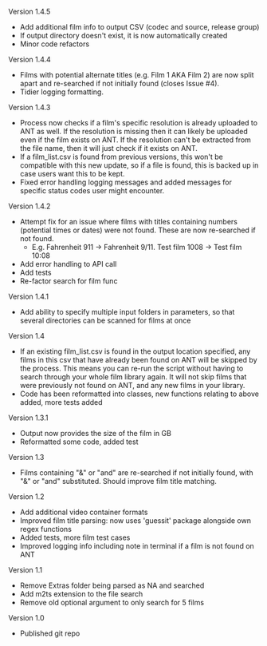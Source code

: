 Version 1.4.5
* Add additional film info to output CSV (codec and source, release group)
* If output directory doesn't exist, it is now automatically created
* Minor code refactors

Version 1.4.4
* Films with potential alternate titles (e.g. Film 1 AKA Film 2) are now split apart and re-searched if not initially found (closes Issue #4).
* Tidier logging formatting.

Version 1.4.3
* Process now checks if a film's specific resolution is already uploaded to ANT as well. If the resolution is missing then it can likely be uploaded even if the film exists on ANT. If the resolution can't be extracted from the file name, then it will just check if it exists on ANT.
* If a film_list.csv is found from previous versions, this won't be compatible with this new update, so if a file is found, this is backed up in case users want this to be kept.
* Fixed error handling logging messages and added messages for specific status codes user might encounter.

Version 1.4.2 
* Attempt fix for an issue where films with titles containing numbers (potential times or dates) were not found. These are now re-searched if not found.
    * E.g. Fahrenheit 911 -> Fahrenheit 9/11. Test film 1008 -> Test film 10:08
* Add error handling to API call
* Add tests
* Re-factor search for film func

Version 1.4.1
* Add ability to specify multiple input folders in parameters, so that several directories can be scanned for films at once

Version 1.4
* If an existing film_list.csv is found in the output location specified, any films in this csv that have already been found on ANT will be skipped by the process. This means you can re-run the script without having to search through your whole film library again. It will not skip films that were previously not found on ANT, and any new films in your library.
* Code has been reformatted into classes, new functions relating to above added, more tests added

Version 1.3.1
* Output now provides the size of the film in GB
* Reformatted some code, added test

Version 1.3
* Films containing "&" or "and" are re-searched if not initially found, with "&" or "and" substituted. Should improve film title matching.

Version 1.2
* Add additional video container formats
* Improved film title parsing: now uses 'guessit' package alongside own regex functions
* Added tests, more film test cases
* Improved logging info including note in terminal if a film is not found on ANT

Version 1.1
* Remove Extras folder being parsed as NA and searched
* Add m2ts extension to the file search
* Remove old optional argument to only search for 5 films

Version 1.0
* Published git repo
